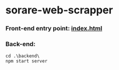 # sorare-web-scrapper
### Front-end entry point: [index.html](https://github.com/HoangNKQ/sorare-web-scrapper/blob/main/frontend/index.html)
### Back-end: 
```
cd .\backend\
npm start server
```
